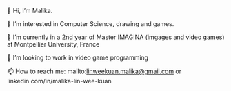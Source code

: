 👋 Hi, I’m Malika.

💞️ I’m interested in Computer Science, drawing and games.

🌱 I’m currently in a 2nd year of Master IMAGINA (imgages and video games) at Montpellier University, France

👀 I’m looking to work in video game programming 

📫 How to reach me: mailto:linweekuan.malika@gmail.com or linkedin.com/in/malika-lin-wee-kuan
